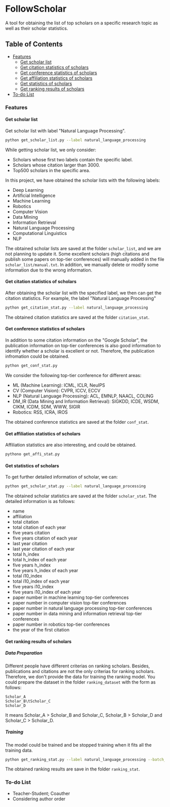 # FollowScholar

A tool for obtaining the list of top scholars on a specific research topic as well as their scholar statistics.

## Table of Contents

- [Features](#features)
  - [Get scholar list](#get-scholar-list)
  - [Get citation statistics of scholars](#get_citation_statistics_of_scholars)
  - [Get conference statistics of scholars](#get_conference_statistics_of_scholars)
  - [Get affiliation statistics of scholars](#get_affiliation_statistics_of_scholars)
  - [Get statistics of scholars](#get_statistics_of_scholars)
  - [Get ranking results of scholars](get_ranking_results_of_scholars)
- [To-do List](#to-do_list)

### Features

#### Get scholar list

Get scholar list with label "Natural Language Processing".

```bash
python get_scholar_list.py --label natural_language_processing
```

While getting scholar list, we only consider:

- Scholars whose first two labels contain the specific label.
- Scholars whose citation larger than 3000.
- Top500 scholars in the specific area.

In this project, we have obtained the scholar lists with the following labels:

- Deep Learning
- Artificial Intelligence
- Machine Learning
- Robotics
- Computer Vision
- Data Mining
- Information Retrieval
- Natural Language Processing
- Computational Linguistics
- NLP

The obtained scholar lists are saved at the folder `scholar_list`, and we are not planning to update it. Some excellent scholars (high citations and publish some papers on top-tier conferences) will manually added in the file `scholar_list/manual.txt`. In addition, we manually delete or modify some information due to the wrong information.

#### Get citation statistics of scholars

After obtaining the scholar list with the specified label, we then can get the citation statistics. For example, the label "Natural Language Processing"

```bash
python get_citation_stat.py --label natural_language_processing
```

The obtained citation statistics are saved at the folder `citation_stat`.

#### Get conference statistics of scholars

In addition to some citation information on the "Google Scholar", the publication information on top-tier conferences is also good information to identify whether a scholar is excellent or not. Therefore, the publication infromation could be obtained.

```bash
python get_conf_stat.py
```

We consider the following top-tier conference for different areas:

- ML (Machine Learning): ICML, ICLR, NeuIPS
- CV (Computer Vision): CVPR, ICCV, ECCV
- NLP (Natural Language Processing): ACL, EMNLP, NAACL, COLING
- DM_IR (Data Mining and Information Retrieval): SIGKDD, ICDE, WSDM, CIKM, ICDM, SDM, WWW, SIGIR
- Robotics: RSS, ICRA, IROS

The obtained conference statistics are saved at the folder `conf_stat`.

#### Get affiliation statistics of scholars

Affiliation statistics are also interesting, and could be obtained.

```bash
pythono get_affi_stat.py
```

#### Get statistics of scholars

To get further detailed information of scholar, we can:

```bash
python get_scholar_stat.py --label natural_language_processing
```

The obtained scholar statistics are saved at the folder `scholar_stat`. The detailed information is as follows:

- name
- affiliation
- total citation
- total citation of each year
- five years citation
- five years citation of each year
- last year citation
- last year citation of each year
- total h_index
- total h_index of each year
- five years h_index
- five years h_index of each year
- total i10_index
- total i10_index of each year
- five years i10_index
- five years i10_index of each year
- paper number in machine learning top-tier conferences
- paper number in computer vision top-tier conferences
- paper number in natural language processing top-tier conferences
- paper number in data mining and information retrieval top-tier conferences
- paper number in robotics top-tier conferences
- the year of the first citation

#### Get ranking results of scholars

##### Data Preparation

Different people have different criterias on ranking scholars. Besides, publications and citations are not the only criterias for ranking scholars. Therefore, we don't provide the data for training the ranking model. You could prepare the dataset in the folder `ranking_dataset` with the form as follows:

```
Scholar_A
Scholar_B\tScholar_C
Scholar_D
```

It means Scholar_A > Scholar_B and Scholar_C, Scholar_B > Scholar_D and Scholar_C > Scholar_D.

##### Training

The model could be trained and be stopped training when it fits all the training data.

```bash
python get_ranking_stat.py --label natural_language_processing --batch_size 32 --topn 200
```

The obtained ranking results are save in the folder `ranking_stat`.

### To-do List

- Teacher-Student; Coauther
- Considering author order

